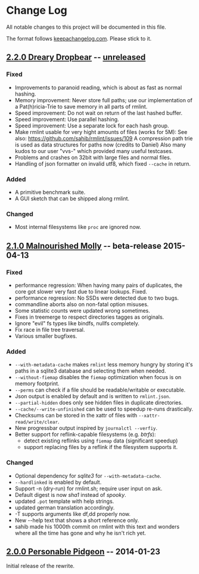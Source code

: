 # Change Log

All notable changes to this project will be documented in this file.

The format follows [keepachangelog.com]. Please stick to it.

## [2.2.0 Dreary Dropbear] -- [unreleased]

### Fixed

- Improvements to paranoid reading, which is about as fast as normal hashing.
- Memory improvement: Never store full paths; use our implementation of a 
  Pat(h)ricia-Trie to save memory in all parts of rmlint.
- Speed improvement: Do not wait on return of the last hashed buffer.
- Speed improvement: Use parallel hashing.
- Speed improvement: Use a separate lock for each hash group.
- Make rmlint usable for very hight amounts of files (works for 5M):
  See also: https://github.com/sahib/rmlint/issues/109
  A compression path trie is used as data structures for paths now (credits to Daniel)
  Also many kudos to our user "vvs-" which provided many useful testcases.
- Problems and crashes on 32bit with large files and normal files.
- Handling of json formatter on invalid utf8, which fixed ``--cache`` in return.

### Added

- A primitive benchmark suite.
- A GUI sketch that can be shipped along rmlint.

### Changed

- Most internal filesystems like `proc` are ignored now.


## [2.1.0 Malnourished Molly] -- beta-release 2015-04-13

### Fixed

- performance regression: When having many pairs of duplicates,
  the core got slower very fast due to linear lookups. Fixed.
- performance regression: No SSDs were detected due to two bugs.
- commandline aborts also on non-fatal option misuses.
- Some statistic counts were updated wrong sometimes. 
- Fixes in treemerge to respect directories tagges as originals.
- Ignore "evil" fs types like bindfs, nullfs completely.
- Fix race in file tree traversal.
- Various smaller bugfixes.

### Added

- ``--with-metadata-cache`` makes ``rmlint`` less memory hungry by storing
  it's paths in a sqlite3 database and selecting them when needed.
- ``--without-fiemap`` disables the ``fiemap`` optimization when focus is on
  memory footprint.
- ``--perms`` can check if a file should be readable/writable or executable.
- Json output is enabled by default and is written to ``rmlint.json``.
- ``--partial-hidden`` does only see hidden files in duplicate directories.
- ``--cache/--write-unfinished`` can be used to speedup re-runs drastically.
- Checksums can be stored in the xattr of files with ``--xattr-read/write/clear``.
- New progressbar output inspired by ``journalctl --verfiy``.
- Better support for reflink-capable filesystems (e.g. *btrfs*):
  - detect existing reflinks using ``fiemap`` data (significant speedup)
  - support replacing files by a reflink if the filesystem supports it.

### Changed

- Optional dependency for *sqlite3* for ``--with-metadata-cache``.
- ``--hardlinked`` is enabled by default.
- Support -n (dry-run) for rmlint.sh; require user input on ask.
- Default digest is now *sha1* instead of *spooky*.
- updated ``.pot`` template with help strings.
- updated german translation accordingly.
- -T supports arguments like df,dd properly now.
- New --help text that shows a short reference only.
- sahib made his 1000th commit on rmlint with this text
  and wonders where all the time has gone and why he isn't rich yet.

## [2.0.0 Personable Pidgeon] -- 2014-01-23

Initial release of the rewrite.

[unreleased]: https://github.com/sahib/rmlint/compare/master...develop
[2.2.0 Dreary Dropbear]: https://github.com/sahib/rmlint/compare/master...develop
[2.1.0 Malnourished Molly]: https://github.com/sahib/rmlint/releases/tag/v2.1.0
[2.0.0 Personable Pidgeon]: https://github.com/sahib/rmlint/releases/tag/v2.0.0
[keepachangelog.com]: http://keepachangelog.com/
